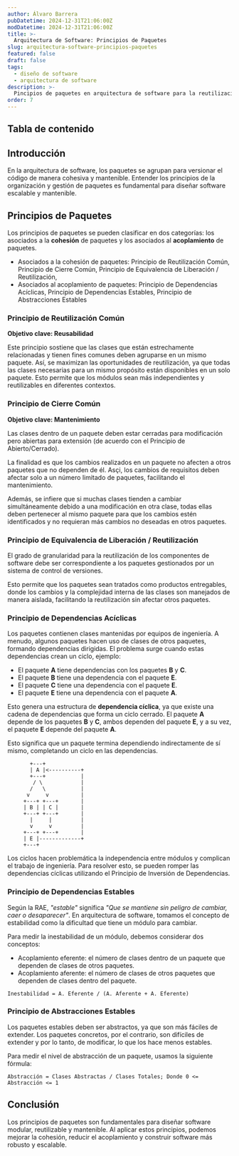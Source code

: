 ```yaml
---
author: Álvaro Barrera
pubDatetime: 2024-12-31T21:06:00Z
modDatetime: 2024-12-31T21:06:00Z
title: >-
  Arquitectura de Software: Principios de Paquetes
slug: arquitectura-software-principios-paquetes
featured: false
draft: false
tags:
  - diseño de software
  - arquitectura de software
description: >-
  Pincipios de paquetes en arquitectura de software para la reutilización, el mantenimiento y la estabilidad
order: 7
---
```


## Tabla de contenido

<!-- toc -->

## Introducción

En la arquitectura de software, los paquetes se agrupan para versionar el código de manera cohesiva y mantenible. Entender los principios de la organización y gestión de paquetes es fundamental para diseñar software escalable y mantenible.

## Principios de Paquetes

Los principios de paquetes se pueden clasificar en dos categorías: los asociados a la **cohesión** de paquetes y los asociados al **acoplamiento** de paquetes.

- Asociados a la cohesión de paquetes: Principio de Reutilización Común, Principio de Cierre Común, Principio de Equivalencia de Liberación / Reutilización, 
- Asociados al acoplamiento de paquetes: Principio de Dependencias Acíclicas, Principio de Dependencias Estables, Principio de Abstracciones Estables

### Principio de Reutilización Común

**Objetivo clave: Reusabilidad**

Este principio sostiene que las clases que están estrechamente relacionadas y tienen fines comunes deben agruparse en un mismo paquete. Así, se maximizan las oportunidades de reutilización, ya que todas las clases necesarias para un mismo propósito están disponibles en un solo paquete. Esto permite que los módulos sean más independientes y reutilizables en diferentes contextos.

### Principio de Cierre Común

**Objetivo clave: Mantenimiento**

Las clases dentro de un paquete deben estar cerradas para modificación pero abiertas para extensión (de acuerdo con el Principio de Abierto/Cerrado).

La finalidad es que los cambios realizados en un paquete no afecten a otros paquetes que no dependen de él. Asçi, los cambios de requisitos deben afectar solo a un número limitado de paquetes, facilitando el mantenimiento.

Además, se infiere que si muchas clases tienden a cambiar simultáneamente debido a una modificación en otra clase, todas ellas deben pertenecer al mismo paquete para que los cambios estén identificados y no requieran más cambios no deseadas en otros paquetes.

### Principio de Equivalencia de Liberación / Reutilización

El grado de granularidad para la reutilización de los componentes de software debe ser correspondiente a los paquetes gestionados por un sistema de control de versiones.

Esto permite que los paquetes sean tratados como productos entregables, donde los cambios y la complejidad interna de las clases son manejados de manera aislada, facilitando la reutilización sin afectar otros paquetes.

### Principio de Dependencias Acíclicas

Los paquetes contienen clases mantenidas por equipos de ingeniería. A menudo, algunos paquetes hacen uso de clases de otros paquetes, formando dependencias dirigidas. El problema surge cuando estas dependencias crean un ciclo, ejemplo:

- El paquete **A** tiene dependencias con los paquetes **B** y **C**.
- El paquete **B** tiene una dependencia con el paquete **E**.
- El paquete **C** tiene una dependencia con el paquete **E**.
- El paquete **E** tiene una dependencia con el paquete **A**.

Esto genera una estructura de **dependencia cíclica**, ya que existe una cadena de dependencias que forma un ciclo cerrado. El paquete **A** depende de los paquetes **B** y **C**, ambos dependen del paquete **E**, y a su vez, el paquete **E** depende del paquete **A**. 

Esto significa que un paquete termina dependiendo indirectamente de sí mismo, completando un ciclo en las dependencias.

```plaintext
       +---+
       | A |<----------+
       +---+           |
        / \            |
       /   \           |
      v     v          |
     +---+ +---+       |
     | B | | C |       |
     +---+ +---+       |
       |     |         |
       v     v         |
     +---+ +---+       |
     | E |-------------+
     +---+
```

Los ciclos hacen problemática la independencia entre módulos y complican el trabajo de ingeniería. Para resolver esto, se pueden romper las dependencias cíclicas utilizando el Principio de Inversión de Dependencias.

### Principio de Dependencias Estables

Según la RAE, _"estable"_ significa _"Que se mantiene sin peligro de cambiar, caer o desaparecer"_. En arquitectura de software, tomamos el concepto de estabilidad como la dificultad que tiene un módulo para cambiar.

Para medir la inestabilidad de un módulo, debemos considerar dos conceptos: 

- Acoplamiento eferente: el número de clases dentro de un paquete que dependen de clases de otros paquetes.
- Acoplamiento aferente: el número de clases de otros paquetes que dependen de clases dentro del paquete.

```
Inestabilidad = A. Eferente / (A. Aferente + A. Eferente)
```

### Principio de Abstracciones Estables

Los paquetes estables deben ser abstractos, ya que son más fáciles de extender. Los paquetes concretos, por el contrario, son difíciles de extender y por lo tanto, de modificar, lo que los hace menos estables. 

Para medir el nivel de abstracción de un paquete, usamos la siguiente fórmula:

```
Abstracción = Clases Abstractas / Clases Totales; Donde 0 <= Abstracción <= 1
```

## Conclusión

Los principios de paquetes son fundamentales para diseñar software modular, reutilizable y mantenible. Al aplicar estos principios, podemos mejorar la cohesión, reducir el acoplamiento y construir software más robusto y escalable.
